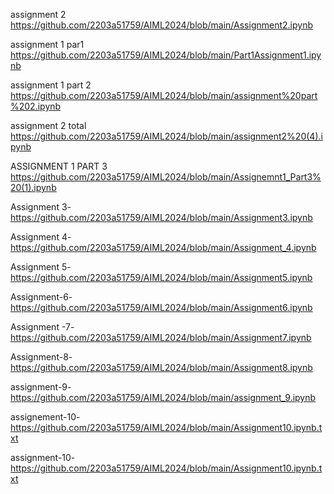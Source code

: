 
assignment 2 https://github.com/2203a51759/AIML2024/blob/main/Assignment2.ipynb


assignment 1 par1 https://github.com/2203a51759/AIML2024/blob/main/Part1Assignment1.ipynb


assignment 1 part 2 https://github.com/2203a51759/AIML2024/blob/main/assignment%20part%202.ipynb

assignment 2 total https://github.com/2203a51759/AIML2024/blob/main/assignment2%20(4).ipynb

 ASSIGNMENT 1 PART 3 https://github.com/2203a51759/AIML2024/blob/main/Assignemnt1_Part3%20(1).ipynb

 
Assignment 3-https://github.com/2203a51759/AIML2024/blob/main/Assignment3.ipynb

Assignment 4-https://github.com/2203a51759/AIML2024/blob/main/Assignment_4.ipynb

Assignment 5-https://github.com/2203a51759/AIML2024/blob/main/Assignment5.ipynb

Assignment-6-https://github.com/2203a51759/AIML2024/blob/main/Assignment6.ipynb

Assignment -7- https://github.com/2203a51759/AIML2024/blob/main/Assignment7.ipynb

Assignment-8- https://github.com/2203a51759/AIML2024/blob/main/Assignment8.ipynb

assignment-9-https://github.com/2203a51759/AIML2024/blob/main/assignment_9.ipynb


assignement-10-https://github.com/2203a51759/AIML2024/blob/main/Assignment10.ipynb.txt

assignment-10-https://github.com/2203a51759/AIML2024/blob/main/Assignment10.ipynb.txt


